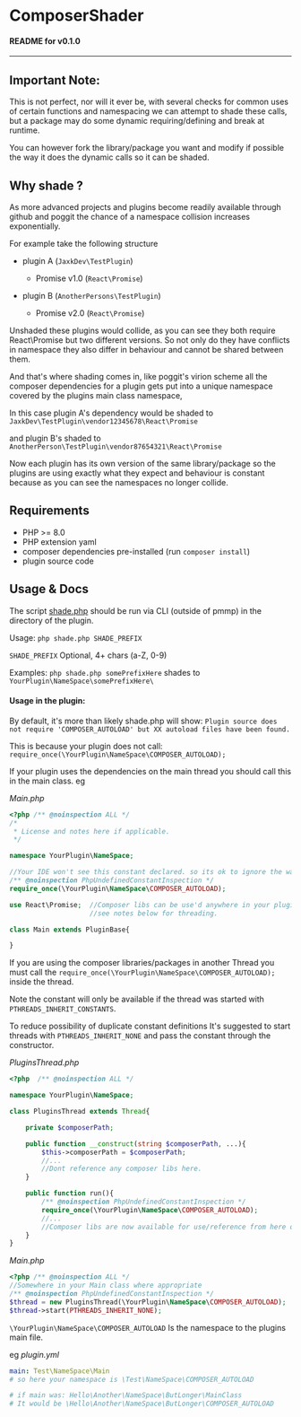 # ComposerShader

#### README for v0.1.0

---

## Important Note:
This is not perfect, nor will it ever be,
with several checks for common uses of certain functions and namespacing we can attempt to shade these calls,
but a package may do some dynamic requiring/defining and break at runtime.

You can however fork the library/package you want and modify if possible the way it does the dynamic calls so it can be shaded.

## Why shade ?
As more advanced projects and plugins become readily available through github and poggit the chance of a namespace collision increases exponentially.

For example take the following structure

- plugin A (`JaxkDev\TestPlugin`)
  - Promise v1.0 (`React\Promise`)


- plugin B (`AnotherPersons\TestPlugin`)
  - Promise v2.0 (`React\Promise`)

Unshaded these plugins would collide, as you can see they both require React\Promise but two different versions.
So not only do they have conflicts in namespace they also differ in behaviour and cannot be shared between them.

And that's where shading comes in, like poggit's virion scheme all the composer dependencies for a plugin gets put into a unique namespace covered by the plugins main class namespace,

In this case plugin A's dependency would be shaded to `JaxkDev\TestPlugin\vendor12345678\React\Promise`

and plugin B's shaded to `AnotherPerson\TestPlugin\vendor87654321\React\Promise`

Now each plugin has its own version of the same library/package so the plugins are using exactly what they expect and behaviour is constant because
as you can see the namespaces no longer collide.

## Requirements
- PHP >= 8.0
- PHP extension yaml
- composer dependencies pre-installed (run `composer install`)
- plugin source code

## Usage & Docs

The script [shade.php](shade.php) should be run via CLI (outside of pmmp) in the directory of the plugin.

Usage: `php shade.php SHADE_PREFIX`

`SHADE_PREFIX` Optional, 4+ chars (a-Z, 0-9)

Examples:
`php shade.php somePrefixHere` shades to `YourPlugin\NameSpace\somePrefixHere\`

#### Usage in the plugin:

By default, it's more than likely shade.php will show:
`Plugin source does not require 'COMPOSER_AUTOLOAD' but XX autoload files have been found.`

This is because your plugin does not call: `require_once(\YourPlugin\NameSpace\COMPOSER_AUTOLOAD);`

If your plugin uses the dependencies on the main thread you should call this in the main class.
eg

*Main.php*

```php
<?php /** @noinspection ALL */
/*
 * License and notes here if applicable.
 */

namespace YourPlugin\NameSpace;

//Your IDE won't see this constant declared. so its ok to ignore the warning.
/** @noinspection PhpUndefinedConstantInspection */
require_once(\YourPlugin\NameSpace\COMPOSER_AUTOLOAD);

use React\Promise;  //Composer libs can be use'd anywhere in your plugin
                    //see notes below for threading.

class Main extends PluginBase{

}
```

If you are using the composer libraries/packages in another Thread you must call the `require_once(\YourPlugin\NameSpace\COMPOSER_AUTOLOAD);` inside the thread.

Note the constant will only be available if the thread was started with `PTHREADS_INHERIT_CONSTANTS`.

To reduce possibility of duplicate constant definitions It's suggested to start threads with `PTHREADS_INHERIT_NONE` and
pass the constant through the constructor.

*PluginsThread.php*
```php
<?php  /** @noinspection ALL */

namespace YourPlugin\NameSpace;

class PluginsThread extends Thread{

    private $composerPath;

    public function __construct(string $composerPath, ...){
        $this->composerPath = $composerPath;
        //...
        //Dont reference any composer libs here.
    }

    public function run(){
        /** @noinspection PhpUndefinedConstantInspection */
        require_once(\YourPlugin\NameSpace\COMPOSER_AUTOLOAD);
        //...
        //Composer libs are now available for use/reference from here onwards.
    }
}
```

*Main.php*
```php
<?php /** @noinspection ALL */
//Somewhere in your Main class where appropriate
/** @noinspection PhpUndefinedConstantInspection */
$thread = new PluginsThread(\YourPlugin\NameSpace\COMPOSER_AUTOLOAD);
$thread->start(PTHREADS_INHERIT_NONE);
```

`\YourPlugin\NameSpace\COMPOSER_AUTOLOAD` Is the namespace to the plugins main file.

eg *plugin.yml*
```yaml
main: Test\NameSpace\Main
# so here your namespace is \Test\NameSpace\COMPOSER_AUTOLOAD

# if main was: Hello\Another\NameSpace\ButLonger\MainClass
# It would be \Hello\Another\NameSpace\ButLonger\COMPOSER_AUTOLOAD
```